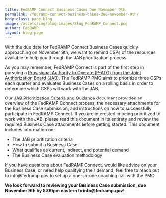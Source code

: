 ```yaml
---
title: FedRAMP Connect Business Cases Due November 9th 
permalink: /fedramp-connect-business-cases-due-november-9th/
body-class: page-blog
image: /assets/img/blog-images/Blog_FedRAMP_Connect.png
author: FedRAMP
layout: blog-page
---
```

<p>With the due date for FedRAMP Connect Business Cases quickly approaching on November 9th, we want to remind CSPs of the resources available to help you through the JAB prioritization process.</p>

<p>As you may remember, FedRAMP Connect is part of the first step in pursuing a <a href="https://www.fedramp.gov/jab-authorization/">Provisional Authority to Operate (P-ATO) from the Joint Authorization Board (JAB)</a>. The FedRAMP PMO aims to prioritize three CSPs each quarter and evaluates Business Cases on a rolling basis in order to determine which CSPs will work with the JAB.</p>

<p>Our <a href="{{site.baseurl}}/assets/resources/documents/CSP_JAB_P-ATO_Prioritization_Criteria_and_Guidance.pdf">JAB Prioritization Criteria and Guidance</a> document provides an overview of the FedRAMP Connect process, the necessary attachments for the Business Case submission, and instructions on how to successfully participate in FedRAMP Connect. If you are interested in being prioritized to work with the JAB, please read this document in its entirety and review the required Business Case attachments before getting started. This document includes information on:</p> 
<ul>
<li>The JAB prioritization criteria</li>
<li>How to submit a Business Case</li>
<li>What qualifies as current, indirect, and potential demand</li>
<li>The Business Case evaluation methodology</li>
</ul>
<p>If you have questions about FedRAMP Connect, would like advice on your Business Case, or need help qualifying their demand, feel free to reach out to info@fedramp.gov to set up a one-on-one coaching call with the PMO.</p>

<p><strong>We look forward to reviewing your Business Case submission, due November 9th by 5:00pm eastern to info@fedramp.gov!</stong></p>
